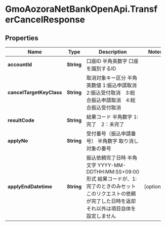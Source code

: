 # GmoAozoraNetBankOpenApi.TransferCancelResponse

## Properties
Name | Type | Description | Notes
------------ | ------------- | ------------- | -------------
**accountId** | **String** | 口座ID 半角英数字 口座を識別するID  | 
**cancelTargetKeyClass** | **String** | 取消対象キー区分 半角英数値 1:振込申請取消　2:振込受付取消　3:総合振込申請取消　4:総合振込受付取消  | 
**resultCode** | **String** | 結果コード 半角数字 1:完了　2：未完了  | 
**applyNo** | **String** | 受付番号（振込申請番号） 半角数字 取り消し対象の番号  | 
**applyEndDatetime** | **String** | 振込依頼完了日時 半角文字 YYYY-MM-DDTHH:MM:SS+09:00形式 結果コードが、1:完了のときのみセット このリクエストの依頼が完了した日時を返却 それ以外は項目自体を設定しません  | [optional] 


